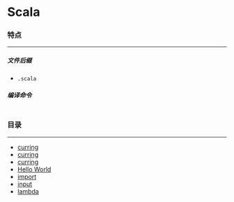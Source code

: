 Scala
===

### 特点
---
##### 文件后缀
* `.scala`

##### 编译命令
```

```

### 目录
---
* [curring](https://github.com/PFei-He/Language-Study-Note/tree/master/Scala/array)
* [curring](https://github.com/PFei-He/Language-Study-Note/tree/master/Scala/currying)
* [curring](https://github.com/PFei-He/Language-Study-Note/tree/master/Scala/hash)
* [Hello World](https://github.com/PFei-He/Language-Study-Note/tree/master/Scala/Hello%20World)
* [import](https://github.com/PFei-He/Language-Study-Note/tree/master/Scala/import)
* [input](https://github.com/PFei-He/Language-Study-Note/tree/master/Scala/input)
* [lambda](https://github.com/PFei-He/Language-Study-Note/tree/master/Scala/lambda%20-%20closure)
